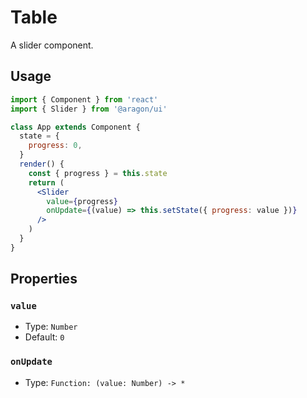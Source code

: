 # Table

A slider component.

## Usage

```jsx
import { Component } from 'react'
import { Slider } from '@aragon/ui'

class App extends Component {
  state = {
    progress: 0,
  }
  render() {
    const { progress } = this.state
    return (
      <Slider
        value={progress}
        onUpdate={(value) => this.setState({ progress: value })}
      />
    )
  }
}
```

## Properties

### `value`

- Type: `Number`
- Default: `0`

### `onUpdate`
- Type: `Function: (value: Number) -> *`
